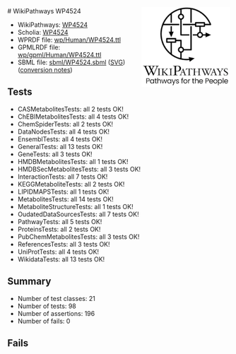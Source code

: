 <img style="float: right; width: 200px" src="../logo.png" />
# WikiPathways WP4524

* WikiPathways: [WP4524](https://identifiers.org/wikipathways:WP4524)
* Scholia: [WP4524](https://scholia.toolforge.org/wikipathways/WP4524)
* WPRDF file: [wp/Human/WP4524.ttl](../wp/Human/WP4524.ttl)
* GPMLRDF file: [wp/gpml/Human/WP4524.ttl](../wp/gpml/Human/WP4524.ttl)
* SBML file: [sbml/WP4524.sbml](../sbml/WP4524.sbml) ([SVG](../sbml/WP4524.svg)) ([conversion notes](../sbml/WP4524.txt))

## Tests
* CASMetabolitesTests: all 2 tests OK!
* ChEBIMetabolitesTests: all 4 tests OK!
* ChemSpiderTests: all 2 tests OK!
* DataNodesTests: all 4 tests OK!
* EnsemblTests: all 4 tests OK!
* GeneralTests: all 13 tests OK!
* GeneTests: all 3 tests OK!
* HMDBMetabolitesTests: all 1 tests OK!
* HMDBSecMetabolitesTests: all 3 tests OK!
* InteractionTests: all 7 tests OK!
* KEGGMetaboliteTests: all 2 tests OK!
* LIPIDMAPSTests: all 1 tests OK!
* MetabolitesTests: all 14 tests OK!
* MetaboliteStructureTests: all 1 tests OK!
* OudatedDataSourcesTests: all 7 tests OK!
* PathwayTests: all 5 tests OK!
* ProteinsTests: all 2 tests OK!
* PubChemMetabolitesTests: all 3 tests OK!
* ReferencesTests: all 3 tests OK!
* UniProtTests: all 4 tests OK!
* WikidataTests: all 13 tests OK!


## Summary

* Number of test classes: 21
* Number of tests: 98
* Number of assertions: 196
* Number of fails: 0

## Fails

